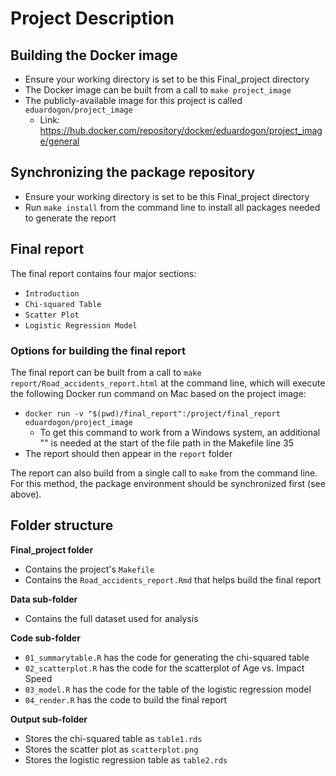 
# Project Description 


## Building the Docker image

* Ensure your working directory is set to be this Final_project directory
* The Docker image can be built from a call to `make project_image`
* The publicly-available image for this project is called `eduardogon/project_image`
  * Link: https://hub.docker.com/repository/docker/eduardogon/project_image/general


## Synchronizing the package repository

* Ensure your working directory is set to be this Final_project directory
* Run `make install` from the command line to install all packages needed to generate the report


## Final report

The final report contains four major sections: 
* `Introduction`
* `Chi-squared Table`
* `Scatter Plot` 
* `Logistic Regression Model` 

### Options for building the final report

The final report can be built from a call to `make report/Road_accidents_report.html`
at the command line, which will execute the following Docker run command on Mac based 
on the project image:
* `docker run -v "$(pwd)/final_report":/project/final_report eduardogon/project_image`
  * To get this command to work from a Windows system, an additional "\" is needed 
    at the start of the file path in the Makefile line 35
* The report should then appear in the `report` folder 

The report can also build from a single call to `make` from the command line.
For this method, the package environment should be synchronized first (see above).


## Folder structure 

**Final_project folder**
* Contains the project's `Makefile`
* Contains the `Road_accidents_report.Rmd` that helps build the final report

**Data sub-folder**
* Contains the full dataset used for analysis 

**Code sub-folder**
* `01_summarytable.R` has the code for generating the chi-squared table
* `02_scatterplot.R` has the code for the scatterplot of Age vs. Impact Speed
* `03_model.R` has the code for the table of the logistic regression model
* `04_render.R` has the code to build the final report

**Output sub-folder**
* Stores the chi-squared table as `table1.rds`
* Stores the scatter plot as `scatterplot.png`
* Stores the logistic regression table as `table2.rds`


 



